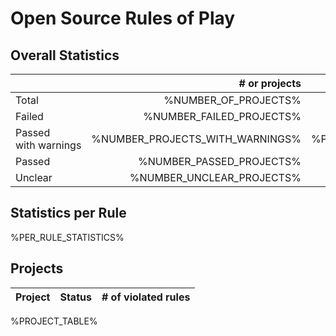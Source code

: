 # Open Source Rules of Play

## Overall Statistics

|                           |                   # or projects |                     % or projects |
|:--------------------------|--------------------------------:|----------------------------------:|
| Total                     |            %NUMBER_OF_PROJECTS% |                              100% |
| Failed                    |        %NUMBER_FAILED_PROJECTS% |        %PERCENT_FAILED_PROJECTS%% |
| Passed with&nbsp;warnings | %NUMBER_PROJECTS_WITH_WARNINGS% | %PERCENT_PROJECTS_WITH_WARNINGS%% |
| Passed                    |        %NUMBER_PASSED_PROJECTS% |        %PERCENT_PASSED_PROJECTS%% |
| Unclear                   |       %NUMBER_UNCLEAR_PROJECTS% |       %PERCENT_UNCLEAR_PROJECTS%% |

## Statistics per Rule

%PER_RULE_STATISTICS%

## Projects

| Project | Status | # of violated rules |
|---------|:-------|:--------------------|

%PROJECT_TABLE%
